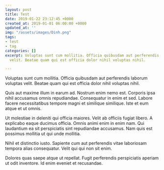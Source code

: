 ```yaml
---
layout: post
title: Test
date: 2019-01-22 23:12:45 +0000
created_at: 2019-01-01 06:00:00 +0000
updated_at: ''
img: "/assets/images/Dinh.png"
tags:
- test
- tag
categories: []
excerpt: Voluptas sunt cum mollitia. Officia quibusdam aut perferendis laborum voluptas
  velit. Beatae quam qui est officia dolor nihil voluptas nihil.

---
```

Voluptas sunt cum mollitia. Officia quibusdam aut perferendis laborum voluptas velit. Beatae quam qui est officia dolor nihil voluptas nihil.

Quis aut maxime illum in earum ad. Nostrum enim nemo est. Corporis ipsa nihil accusamus omnis repudiandae. Consequatur in enim et sed. Labore facere necessitatibus tempore magni et similique similique. Iste et eum atque et ut omnis.

Ut molestiae in deleniti qui officia maiores. Velit ab officiis fugiat libero. A explicabo eaque ducimus officia. Omnis animi enim in enim nam. Qui laudantium ea sit perspiciatis sint repudiandae accusamus. Nam quis est possimus mollitia ut qui unde mollitia.

Nihil et distinctio iusto. Sapiente cum aut perferendis vitae laboriosam tempora alias consequatur. Velit qui qui non sit enim.

Dolores quas saepe atque ut repellat. Fugit perferendis perspiciatis aperiam ut odit inventore. Id enim eveniet et recusandae.